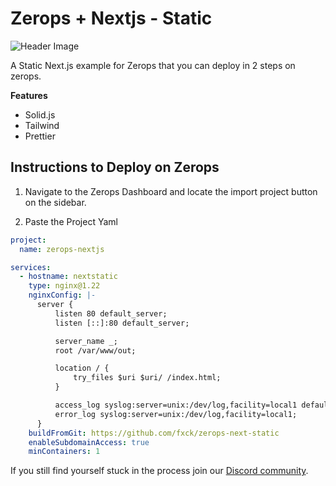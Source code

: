 # Zerops + Nextjs - Static

![Header Image](public/ZeropsNextjs.png)

A Static Next.js example for Zerops that you can deploy in 2 steps on zerops.

**Features**

- Solid.js
- Tailwind
- Prettier

## Instructions to Deploy on Zerops

1. Navigate to the Zerops Dashboard and locate the import project button on the sidebar.

2. Paste the Project Yaml

```yaml
project:
  name: zerops-nextjs

services:
  - hostname: nextstatic
    type: nginx@1.22
    nginxConfig: |-
      server {
          listen 80 default_server;
          listen [::]:80 default_server;

          server_name _;
          root /var/www/out;

          location / {
              try_files $uri $uri/ /index.html;
          }

          access_log syslog:server=unix:/dev/log,facility=local1 default_short;
          error_log syslog:server=unix:/dev/log,facility=local1;
      }
    buildFromGit: https://github.com/fxck/zerops-next-static
    enableSubdomainAccess: true
    minContainers: 1
```

If you still find yourself stuck in the process join our [Discord community](https://discord.gg/5ptAqtpyvh).
